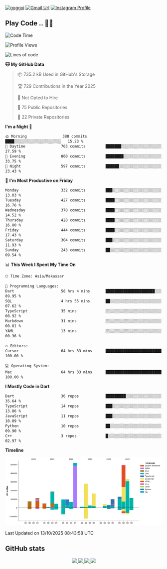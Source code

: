 [![goggxi](https://img.shields.io/badge/Portofolio-Goggxi-orange)](https://goggxi.github.io)
[![Gmail Url](https://img.shields.io/twitter/url?label=Goggxi@gmail.com&logo=gmail&style=social&url=http%3A%2F%2Fmailto%3Acontact.Goggxi@gmail.com)](mailto:Goggxi@gmail.com) [![Instagram Profile](https://img.shields.io/twitter/url?label=moh_rifkan&logo=instagram&style=social&url=https://www.instagram.com/moh_rifkan/)](https://www.instagram.com/moh_rifkan/)

## Play Code .. 💬🚀

<!-- [![Moh Rifkan GitHub stats](https://github-readme-stats.vercel.app/api?username=goggxi&count_private=true&show_icons=true&theme=dracula&custom_title=Goggxi%20Statistic%20🚀)](https://github.com/goggxi/goggxi)

[![Top Langs](https://github-readme-stats.vercel.app/api/top-langs/?username=goggxi&langs_count=8&layout=compact&show_icons=true&theme=dracula)](https://github.com/goggxi/goggxi) -->

<!--START_SECTION:waka-->
![Code Time](http://img.shields.io/badge/Code%20Time-4%2C724%20hrs%2040%20mins-blue)

![Profile Views](http://img.shields.io/badge/Profile%20Views-4-blue)

![Lines of code](https://img.shields.io/badge/From%20Hello%20World%20I%27ve%20Written-3.0%20million%20lines%20of%20code-blue)

**🐱 My GitHub Data** 

> 📦 735.2 kB Used in GitHub's Storage 
 > 
> 🏆 729 Contributions in the Year 2025
 > 
> 🚫 Not Opted to Hire
 > 
> 📜 75 Public Repositories 
 > 
> 🔑 22 Private Repositories 
 > 
**I'm a Night 🦉** 

```text
🌞 Morning                388 commits         ████░░░░░░░░░░░░░░░░░░░░░   15.23 % 
🌆 Daytime                703 commits         ███████░░░░░░░░░░░░░░░░░░   27.59 % 
🌃 Evening                860 commits         ████████░░░░░░░░░░░░░░░░░   33.75 % 
🌙 Night                  597 commits         ██████░░░░░░░░░░░░░░░░░░░   23.43 % 
```
📅 **I'm Most Productive on Friday** 

```text
Monday                   332 commits         ███░░░░░░░░░░░░░░░░░░░░░░   13.03 % 
Tuesday                  427 commits         ████░░░░░░░░░░░░░░░░░░░░░   16.76 % 
Wednesday                370 commits         ████░░░░░░░░░░░░░░░░░░░░░   14.52 % 
Thursday                 428 commits         ████░░░░░░░░░░░░░░░░░░░░░   16.80 % 
Friday                   444 commits         ████░░░░░░░░░░░░░░░░░░░░░   17.43 % 
Saturday                 304 commits         ███░░░░░░░░░░░░░░░░░░░░░░   11.93 % 
Sunday                   243 commits         ██░░░░░░░░░░░░░░░░░░░░░░░   09.54 % 
```


📊 **This Week I Spent My Time On** 

```text
🕑︎ Time Zone: Asia/Makassar

💬 Programming Languages: 
Dart                     58 hrs 4 mins       ██████████████████████░░░   89.95 % 
SQL                      4 hrs 55 mins       ██░░░░░░░░░░░░░░░░░░░░░░░   07.62 % 
TypeScript               35 mins             ░░░░░░░░░░░░░░░░░░░░░░░░░   00.92 % 
Markdown                 31 mins             ░░░░░░░░░░░░░░░░░░░░░░░░░   00.81 % 
YAML                     13 mins             ░░░░░░░░░░░░░░░░░░░░░░░░░   00.36 % 

🔥 Editors: 
Cursor                   64 hrs 33 mins      █████████████████████████   100.00 % 

💻 Operating System: 
Mac                      64 hrs 33 mins      █████████████████████████   100.00 % 
```

**I Mostly Code in Dart** 

```text
Dart                     36 repos            █████████░░░░░░░░░░░░░░░░   35.64 % 
TypeScript               14 repos            ███░░░░░░░░░░░░░░░░░░░░░░   13.86 % 
JavaScript               11 repos            ███░░░░░░░░░░░░░░░░░░░░░░   10.89 % 
Python                   10 repos            ██░░░░░░░░░░░░░░░░░░░░░░░   09.90 % 
C++                      3 repos             █░░░░░░░░░░░░░░░░░░░░░░░░   02.97 % 
```



**Timeline**

![Lines of Code chart](https://raw.githubusercontent.com/Goggxi/Goggxi/main/assets/bar_graph.png)


 Last Updated on 13/10/2025 08:43:58 UTC
<!--END_SECTION:waka-->

## GitHub stats

<p align="center">
  <a href="https://github.com/goggxi">
    <img src="http://github-profile-summary-cards.vercel.app/api/cards/profile-details?username=goggxi&theme=transparent" />
  </a>
  <a href="https://github.com/goggxi">
    <img src="https://github-readme-streak-stats.herokuapp.com/?user=goggxi&hide_border=true&card_width=338&theme=transparent" />
  </a>
  <a href="https://github.com/goggxi">
    <img src="http://github-profile-summary-cards.vercel.app/api/cards/stats?username=goggxi&theme=transparent" />
  </a>
  <a href="https://github.com/goggxi">
    <img src="https://github-readme-stats.vercel.app/api/top-langs/?username=goggxi&langs_count=10&exclude_repo=&hide=c,makefile,html,css,sass,nix,nunjucks,tsql,dockerfile,shell&card_width=699&hide_border=true&theme=transparent" />
  </a>
  <!-- <br/>
  <a href="https://github.com/goggxi">
    <img src="https://komarev.com/ghpvc/?username=goggxi&color=blue&style=flat" />
  </a> -->
</p>

